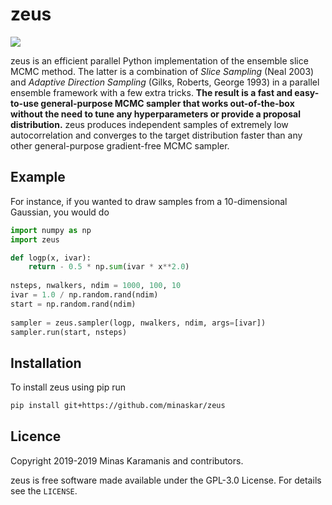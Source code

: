 
# zeus

![](zeus.gif)

zeus is an efficient parallel Python implementation of the ensemble slice MCMC method. The latter is a combination of _Slice Sampling_ \(Neal 2003\) and _Adaptive Direction Sampling_ \(Gilks, Roberts, George 1993\) in a parallel ensemble framework with a few extra tricks. **The result is a fast and easy-to-use general-purpose MCMC sampler that works out-of-the-box without the need to tune any hyperparameters or provide a proposal distribution.** zeus produces independent samples of extremely low autocorrelation and converges to the target distribution faster than any other general-purpose gradient-free MCMC sampler.

## Example

For instance, if you wanted to draw samples from a 10-dimensional Gaussian, you would do

```python
import numpy as np
import zeus

def logp(x, ivar):
    return - 0.5 * np.sum(ivar * x**2.0)
    
nsteps, nwalkers, ndim = 1000, 100, 10
ivar = 1.0 / np.random.rand(ndim)
start = np.random.rand(ndim)
    
sampler = zeus.sampler(logp, nwalkers, ndim, args=[ivar])
sampler.run(start, nsteps)
```

## Installation

To install zeus using pip run

```bash
pip install git+https://github.com/minaskar/zeus
```

## Licence

Copyright 2019-2019 Minas Karamanis and contributors.

zeus is free software made available under the GPL-3.0 License. For details see the `LICENSE`.

